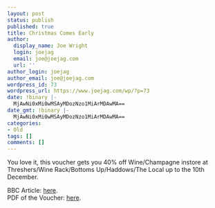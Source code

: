 ```yaml
---
layout: post
status: publish
published: true
title: Christmas Comes Early
author:
  display_name: Joe Wright
  login: joejag
  email: joe@joejag.com
  url: ''
author_login: joejag
author_email: joe@joejag.com
wordpress_id: 73
wordpress_url: https://www.joejag.com/wp/?p=73
date: !binary |-
  MjAwNi0xMi0wMSAyMDozNzo1MiArMDAwMA==
date_gmt: !binary |-
  MjAwNi0xMi0wMSAyMDozNzo1MiArMDAwMA==
categories:
- Old
tags: []
comments: []
---
```

<p>You love it, this voucher gets you 40% off Wine/Champagne instore at Threshers/Wine Rack/Bottoms Up/Haddows/The Local up to the 10th December.</p>
<p>BBC Article: <a href="http://news.bbc.co.uk/1/hi/business/6198828.stm">here</a>.<br />
PDF of the Voucher: <a href="https://www.joejag.com/archive/ThreshersCoupon.pdf">here</a>.</p>
